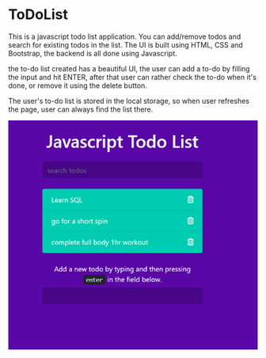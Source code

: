 # ToDoList

This is a javascript todo list application. 
You can add/remove todos and search for existing todos in the list.
The UI is built using HTML, CSS and Bootstrap, the backend is all done using Javascript.

the to-do list created has a beautiful UI, the user can add a to-do by filling the input and hit ENTER, after that user can rather check the to-do when it's done, or remove it using the delete button.

The user's to-do list is stored in the local storage, so when user refreshes the page, user can always find the list there.

![](ToDoList-screenshot.png)
